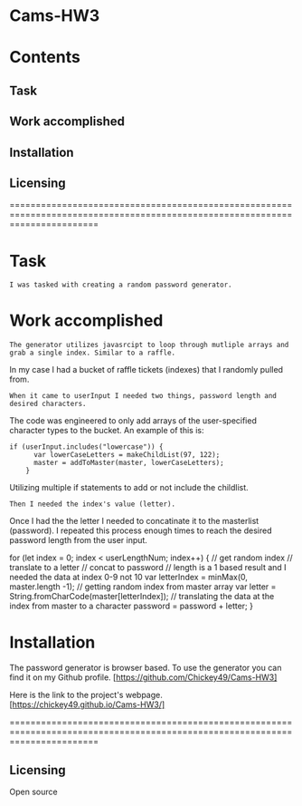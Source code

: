 # Cams-HW3

# Contents

## Task
## Work accomplished
## Installation
## Licensing

=============================================================================================================================

# Task
    I was tasked with creating a random password generator. 

# Work accomplished

    The generator utilizes javasrcipt to loop through mutliple arrays and grab a single index. Similar to a raffle.
In my case I had a bucket of raffle tickets (indexes) that I randomly pulled from.

    When it came to userInput I needed two things, password length and desired characters.
The code was engineered to only add arrays of the user-specified character types to the bucket.
An example of this is: 

    if (userInput.includes("lowercase")) {
          var lowerCaseLetters = makeChildList(97, 122);
          master = addToMaster(master, lowerCaseLetters);
        }

Utilizing multiple if statements to add or not include the childlist.


    Then I needed the index's value (letter).
Once I had the the letter I needed to concatinate it to the masterlist (password). 
I repeated this process enough times to reach the desired password length from the user input.

  for (let index = 0; index < userLengthNum; index++) {
          // get random index
          // translate to a letter
          // concat to password 
          // length is a 1 based result and I needed the data at index 0-9 not 10 
          var letterIndex = minMax(0, master.length -1); // getting random index from master array
          var letter = String.fromCharCode(master[letterIndex]); // translating the data at the index from master to a character
          password = password + letter;
        }


# Installation

The password generator is browser based. To use the generator you can find it on my Github profile. [https://github.com/Chickey49/Cams-HW3]

Here is the link to the project's webpage. [https://chickey49.github.io/Cams-HW3/]


=============================================================================================================================

## Licensing

Open source




       

